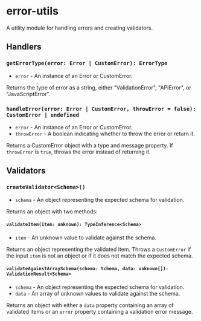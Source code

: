 # error-utils

A utility module for handling errors and creating validators.

## Handlers

### `getErrorType(error: Error | CustomError): ErrorType`

- `error` - An instance of an Error or CustomError.

Returns the type of error as a string, either "ValidationError", "APIError", or "JavaScriptError".

### `handleError(error: Error | CustomError, throwError = false): CustomError | undefined`

- `error` - An instance of an Error or CustomError.
- `throwError` - A boolean indicating whether to throw the error or return it.

Returns a CustomError object with a type and message property. If `throwError` is `true`, throws the error instead of returning it.

## Validators

### `createValidator<Schema>()`

- `schema` - An object representing the expected schema for validation.

Returns an object with two methods:

#### `validateItem(item: unknown): TypeInference<Schema>`

- `item` - An unknown value to validate against the schema.

Returns an object representing the validated item. Throws a `CustomError` if the input `item` is not an object or if it does not match the expected schema.

#### `validateAgainstArraySchema(schema: Schema, data: unknown[]): ValidationResult<Schema>`

- `schema` - An object representing the expected schema for validation.
- `data` - An array of unknown values to validate against the schema.

Returns an object with either a `data` property containing an array of validated items or an `error` property containing a validation error message.